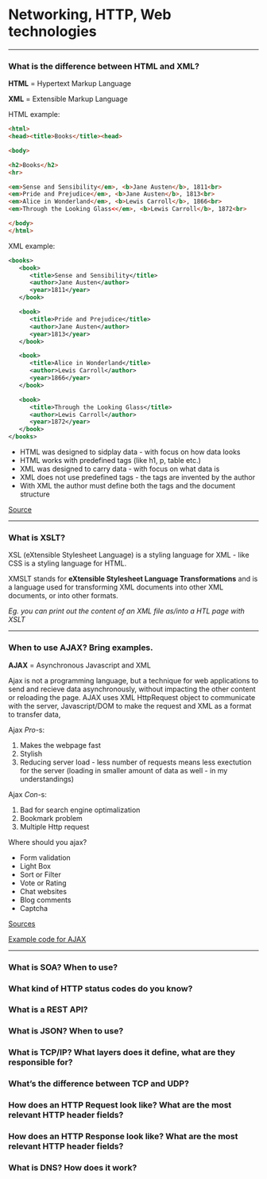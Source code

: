 

# Networking, HTTP, Web technologies
---


### What is the difference between HTML and XML?

**HTML** = Hypertext Markup Language

**XML** = Extensible Markup Language


HTML example:
```html
<html>
<head><title>Books</title><head>

<body>

<h2>Books</h2>
<hr>

<em>Sense and Sensibility</em>, <b>Jane Austen</b>, 1811<br>
<em>Pride and Prejudice</em>, <b>Jane Austen</b>, 1813<br>
<em>Alice in Wonderland</em>, <b>Lewis Carroll</b>, 1866<br>
<em>Through the Looking Glass<</em>, <b>Lewis Carroll</b>, 1872<br>

</body>
</html>
```

XML example:
```xml
<books>
   <book>
      <title>Sense and Sensibility</title>
      <author>Jane Austen</author>
      <year>1811</year>
   </book>

   <book>
      <title>Pride and Prejudice</title>
      <author>Jane Austen</author>
      <year>1813</year>
   </book>

   <book>
      <title>Alice in Wonderland</title>
      <author>Lewis Carroll</author>
      <year>1866</year>
   </book>

   <book>
      <title>Through the Looking Glass</title>
      <author>Lewis Carroll</author>
      <year>1872</year>
   </book>
</books>
```

* HTML was designed to sidplay data - with focus on how data looks
* HTML works with predefined tags (like h1, p, table etc.)
* XML was designed to carry data - with focus on what data is
* XML does not use predefined tags - the tags are invented by the author
* With XML the author must define both the tags and the document structure

[Source](https://stackoverflow.com/questions/47471354/why-xml-is-called-extensible-markup-language)

---


### What is XSLT?

XSL (eXtensible Stylesheet Language) is a styling language for XML - like CSS is a styling language for HTML. 

XMSLT stands for **eXtensible Stylesheet Language Transformations** and is a language used for transforming XML
documents into other XML documents, or into other formats.

*Eg. you can print out the content of an XML file as/into a HTL page with XSLT*


---


### When to use AJAX? Bring examples.

**AJAX** = Asynchronous Javascript and XML

Ajax is not a programming language, but a technique for web applications to send and recieve data asynchronously, 
without impacting the other content or reloading the page. AJAX uses XML HttpRequest object to communicate with
the server, Javascript/DOM to make the request and XML as a format to transfer data,

Ajax *Pro*-s:
1. Makes the webpage fast
2. Stylish
3. Reducing server load - less number of requests means less exectution for the server 
(loading in smaller amount of data as well - in my understandings)

Ajax *Con*-s:
1. Bad for search engine optimalization
2. Bookmark problem
3. Multiple Http request

Where should you ajax?
* Form validation
* Light Box
* Sort or Filter
* Vote or Rating
* Chat websites
* Blog comments
* Captcha

[Sources](http://voidcanvas.com/should-i-use-ajax-if-yes-when-where-and-why/)

[Example code for AJAX](https://codepen.io/eclairereese/pen/rLMzeY)


---


### What is SOA? When to use?
### What kind of HTTP status codes do you know?
### What is a REST API?
### What is JSON? When to use?
### What is TCP/IP? What layers does it define, what are they responsible for?
### What’s the difference between TCP and UDP?
### How does an HTTP Request look like? What are the most relevant HTTP header fields?
### How does an HTTP Response look like? What are the most relevant HTTP header fields?
### What is DNS? How does it work?
